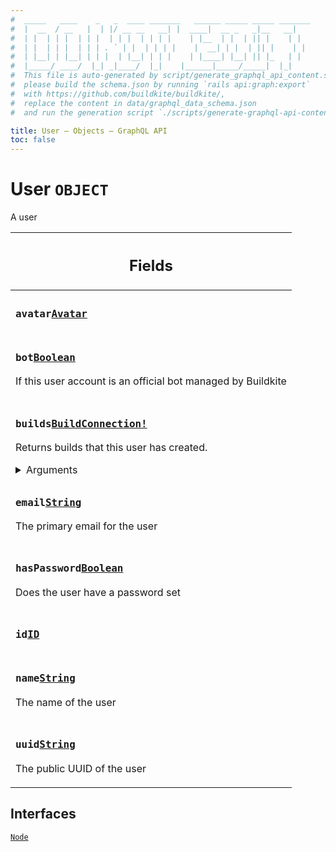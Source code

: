 ```yaml
---
#  _____   ____    _   _  ____ _______   ______ _____ _____ _______
#  |  __  / __   |  | |/ __ __   __| |  ____|  __ _   _|__   __|
#  | |  | | |  | | |  | | |  | | | |    | |__  | |  | || |    | |
#  | |  | | |  | | | . ` | |  | | | |    |  __| | |  | || |    | |
#  | |__| | |__| | | |  | |__| | | |    | |____| |__| || |_   | |
#  |_____/ ____/  |_| _|____/  |_|    |______|_____/_____|  |_|
#  This file is auto-generated by script/generate_graphql_api_content.sh,
#  please build the schema.json by running `rails api:graph:export`
#  with https://github.com/buildkite/buildkite/,
#  replace the content in data/graphql_data_schema.json
#  and run the generation script `./scripts/generate-graphql-api-content.sh`.

title: User – Objects – GraphQL API
toc: false
---
```

<!-- vale off -->
<h1 class="has-pills" data-algolia-exclude>
  User
  <span class="pill pill--object pill--normal-case pill--large"><code>OBJECT</code></span>
</h1>
<!-- vale on -->


A user

<table class="responsive-table responsive-table--single-column-rows">
  <thead>
    <th>
      <h2 data-algolia-exclude>Fields</h2>
    </th>
  </thead>
  <tbody>
    <tr><td><h3 class="is-small has-pills"><code>avatar</code><a href="/docs/apis/graphql/schemas/object/avatar" class="pill pill--object pill--normal-case pill--medium" title="Go to OBJECT Avatar"><code>Avatar</code></a></h3></td></tr><tr><td><h3 class="is-small has-pills"><code>bot</code><a href="/docs/apis/graphql/schemas/scalar/boolean" class="pill pill--scalar pill--normal-case pill--medium" title="Go to SCALAR Boolean"><code>Boolean</code></a></h3><p>If this user account is an official bot managed by Buildkite</p></td></tr><tr><td><h3 class="is-small has-pills"><code>builds</code><a href="/docs/apis/graphql/schemas/object/buildconnection" class="pill pill--object pill--normal-case pill--medium" title="Go to OBJECT BuildConnection"><code>BuildConnection!</code></a></h3><p>Returns builds that this user has created.</p><div><details><summary>Arguments</summary><table class="responsive-table responsive-table--single-column-rows"><tbody><tr><td><h4 class="is-small has-pills no-margin"><code>first</code><a href="/docs/apis/graphql/schemas/scalar/int" class="pill pill--scalar pill--normal-case pill--medium" title="Go to SCALAR Int"><code>Int!</code></a></h4></td></tr><tr><td><h4 class="is-small has-pills no-margin"><code>last</code><a href="/docs/apis/graphql/schemas/scalar/int" class="pill pill--scalar pill--normal-case pill--medium" title="Go to SCALAR Int"><code>Int!</code></a></h4></td></tr><tr><td><h4 class="is-small has-pills no-margin"><code>state</code><a href="/docs/apis/graphql/schemas/enum/buildstates" class="pill pill--enum pill--normal-case pill--medium" title="Go to ENUM BuildStates"><code>BuildStates</code></a></h4></td></tr><tr><td><h4 class="is-small has-pills no-margin"><code>branch</code><a href="/docs/apis/graphql/schemas/scalar/string" class="pill pill--scalar pill--normal-case pill--medium" title="Go to SCALAR String"><code>String</code></a></h4></td></tr><tr><td><h4 class="is-small has-pills no-margin"><code>metaData</code><a href="/docs/apis/graphql/schemas/scalar/string" class="pill pill--scalar pill--normal-case pill--medium" title="Go to SCALAR String"><code>String</code></a></h4></td></tr></tbody></table></details></div></td></tr><tr><td><h3 class="is-small has-pills"><code>email</code><a href="/docs/apis/graphql/schemas/scalar/string" class="pill pill--scalar pill--normal-case pill--medium" title="Go to SCALAR String"><code>String</code></a></h3><p>The primary email for the user</p></td></tr><tr><td><h3 class="is-small has-pills"><code>hasPassword</code><a href="/docs/apis/graphql/schemas/scalar/boolean" class="pill pill--scalar pill--normal-case pill--medium" title="Go to SCALAR Boolean"><code>Boolean</code></a></h3><p>Does the user have a password set</p></td></tr><tr><td><h3 class="is-small has-pills"><code>id</code><a href="/docs/apis/graphql/schemas/scalar/id" class="pill pill--scalar pill--normal-case pill--medium" title="Go to SCALAR ID"><code>ID</code></a></h3></td></tr><tr><td><h3 class="is-small has-pills"><code>name</code><a href="/docs/apis/graphql/schemas/scalar/string" class="pill pill--scalar pill--normal-case pill--medium" title="Go to SCALAR String"><code>String</code></a></h3><p>The name of the user</p></td></tr><tr><td><h3 class="is-small has-pills"><code>uuid</code><a href="/docs/apis/graphql/schemas/scalar/string" class="pill pill--scalar pill--normal-case pill--medium" title="Go to SCALAR String"><code>String</code></a></h3><p>The public UUID of the user</p></td></tr>
  </tbody>
</table>




<h2 data-algolia-exclude>Interfaces</h2>
<a href="/docs/apis/graphql/schemas/interface/node" class="pill pill--interface pill--normal-case pill--large" title="Go to INTERFACE Node"><code>Node</code></a>
